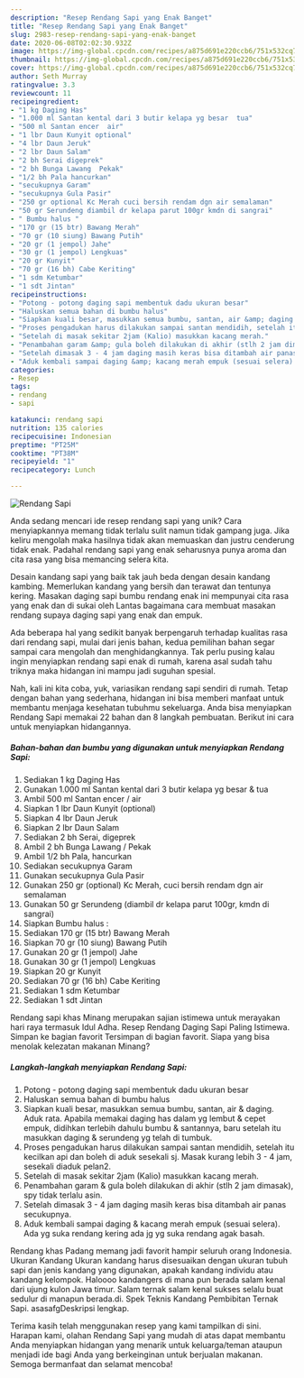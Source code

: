 ```yaml
---
description: "Resep Rendang Sapi yang Enak Banget"
title: "Resep Rendang Sapi yang Enak Banget"
slug: 2983-resep-rendang-sapi-yang-enak-banget
date: 2020-06-08T02:02:30.932Z
image: https://img-global.cpcdn.com/recipes/a875d691e220ccb6/751x532cq70/rendang-sapi-foto-resep-utama.jpg
thumbnail: https://img-global.cpcdn.com/recipes/a875d691e220ccb6/751x532cq70/rendang-sapi-foto-resep-utama.jpg
cover: https://img-global.cpcdn.com/recipes/a875d691e220ccb6/751x532cq70/rendang-sapi-foto-resep-utama.jpg
author: Seth Murray
ratingvalue: 3.3
reviewcount: 11
recipeingredient:
- "1 kg Daging Has"
- "1.000 ml Santan kental dari 3 butir kelapa yg besar  tua"
- "500 ml Santan encer  air"
- "1 lbr Daun Kunyit optional"
- "4 lbr Daun Jeruk"
- "2 lbr Daun Salam"
- "2 bh Serai digeprek"
- "2 bh Bunga Lawang  Pekak"
- "1/2 bh Pala hancurkan"
- "secukupnya Garam"
- "secukupnya Gula Pasir"
- "250 gr optional Kc Merah cuci bersih rendam dgn air semalaman"
- "50 gr Serundeng diambil dr kelapa parut 100gr kmdn di sangrai"
- " Bumbu halus "
- "170 gr (15 btr) Bawang Merah"
- "70 gr (10 siung) Bawang Putih"
- "20 gr (1 jempol) Jahe"
- "30 gr (1 jempol) Lengkuas"
- "20 gr Kunyit"
- "70 gr (16 bh) Cabe Keriting"
- "1 sdm Ketumbar"
- "1 sdt Jintan"
recipeinstructions:
- "Potong - potong daging sapi membentuk dadu ukuran besar"
- "Haluskan semua bahan di bumbu halus"
- "Siapkan kuali besar, masukkan semua bumbu, santan, air &amp; daging. Aduk rata. Apabila memakai daging has dalam yg lembut &amp; cepet empuk, didihkan terlebih dahulu bumbu &amp; santannya, baru setelah itu masukkan daging &amp; serundeng yg telah di tumbuk."
- "Proses pengadukan harus dilakukan sampai santan mendidih, setelah itu kecilkan api dan boleh di aduk sesekali sj. Masak kurang lebih 3 - 4 jam, sesekali diaduk pelan2."
- "Setelah di masak sekitar 2jam (Kalio) masukkan kacang merah."
- "Penambahan garam &amp; gula boleh dilakukan di akhir (stlh 2 jam dimasak), spy tidak terlalu asin."
- "Setelah dimasak 3 - 4 jam daging masih keras bisa ditambah air panas secukupnya."
- "Aduk kembali sampai daging &amp; kacang merah empuk (sesuai selera). Ada yg suka rendang kering ada jg yg suka rendang agak basah."
categories:
- Resep
tags:
- rendang
- sapi

katakunci: rendang sapi 
nutrition: 135 calories
recipecuisine: Indonesian
preptime: "PT25M"
cooktime: "PT38M"
recipeyield: "1"
recipecategory: Lunch

---
```



![Rendang Sapi](https://img-global.cpcdn.com/recipes/a875d691e220ccb6/751x532cq70/rendang-sapi-foto-resep-utama.jpg)

Anda sedang mencari ide resep rendang sapi yang unik? Cara menyiapkannya memang tidak terlalu sulit namun tidak gampang juga. Jika keliru mengolah maka hasilnya tidak akan memuaskan dan justru cenderung tidak enak. Padahal rendang sapi yang enak seharusnya punya aroma dan cita rasa yang bisa memancing selera kita.

Desain kandang sapi yang baik tak jauh beda dengan desain kandang kambing. Memerlukan kandang yang bersih dan terawat dan tentunya kering. Masakan daging sapi bumbu rendang enak ini mempunyai cita rasa yang enak dan di sukai oleh Lantas bagaimana cara membuat masakan rendang supaya daging sapi yang enak dan empuk.

Ada beberapa hal yang sedikit banyak berpengaruh terhadap kualitas rasa dari rendang sapi, mulai dari jenis bahan, kedua pemilihan bahan segar sampai cara mengolah dan menghidangkannya. Tak perlu pusing kalau ingin menyiapkan rendang sapi enak di rumah, karena asal sudah tahu triknya maka hidangan ini mampu jadi suguhan spesial.


Nah, kali ini kita coba, yuk, variasikan rendang sapi sendiri di rumah. Tetap dengan bahan yang sederhana, hidangan ini bisa memberi manfaat untuk membantu menjaga kesehatan tubuhmu sekeluarga. Anda bisa menyiapkan Rendang Sapi memakai 22 bahan dan 8 langkah pembuatan. Berikut ini cara untuk menyiapkan hidangannya.

<!--inarticleads1-->

##### Bahan-bahan dan bumbu yang digunakan untuk menyiapkan Rendang Sapi:

1. Sediakan 1 kg Daging Has
1. Gunakan 1.000 ml Santan kental dari 3 butir kelapa yg besar &amp; tua
1. Ambil 500 ml Santan encer / air
1. Siapkan 1 lbr Daun Kunyit (optional)
1. Siapkan 4 lbr Daun Jeruk
1. Siapkan 2 lbr Daun Salam
1. Sediakan 2 bh Serai, digeprek
1. Ambil 2 bh Bunga Lawang / Pekak
1. Ambil 1/2 bh Pala, hancurkan
1. Sediakan secukupnya Garam
1. Gunakan secukupnya Gula Pasir
1. Gunakan 250 gr (optional) Kc Merah, cuci bersih rendam dgn air semalaman
1. Gunakan 50 gr Serundeng (diambil dr kelapa parut 100gr, kmdn di sangrai)
1. Siapkan  Bumbu halus :
1. Sediakan 170 gr (15 btr) Bawang Merah
1. Siapkan 70 gr (10 siung) Bawang Putih
1. Gunakan 20 gr (1 jempol) Jahe
1. Gunakan 30 gr (1 jempol) Lengkuas
1. Siapkan 20 gr Kunyit
1. Sediakan 70 gr (16 bh) Cabe Keriting
1. Sediakan 1 sdm Ketumbar
1. Sediakan 1 sdt Jintan


Rendang sapi khas Minang merupakan sajian istimewa untuk merayakan hari raya termasuk Idul Adha. Resep Rendang Daging Sapi Paling Istimewa. Simpan ke bagian favorit Tersimpan di bagian favorit. Siapa yang bisa menolak kelezatan makanan Minang? 

<!--inarticleads2-->

##### Langkah-langkah menyiapkan Rendang Sapi:

1. Potong - potong daging sapi membentuk dadu ukuran besar
1. Haluskan semua bahan di bumbu halus
1. Siapkan kuali besar, masukkan semua bumbu, santan, air &amp; daging. Aduk rata. Apabila memakai daging has dalam yg lembut &amp; cepet empuk, didihkan terlebih dahulu bumbu &amp; santannya, baru setelah itu masukkan daging &amp; serundeng yg telah di tumbuk.
1. Proses pengadukan harus dilakukan sampai santan mendidih, setelah itu kecilkan api dan boleh di aduk sesekali sj. Masak kurang lebih 3 - 4 jam, sesekali diaduk pelan2.
1. Setelah di masak sekitar 2jam (Kalio) masukkan kacang merah.
1. Penambahan garam &amp; gula boleh dilakukan di akhir (stlh 2 jam dimasak), spy tidak terlalu asin.
1. Setelah dimasak 3 - 4 jam daging masih keras bisa ditambah air panas secukupnya.
1. Aduk kembali sampai daging &amp; kacang merah empuk (sesuai selera). Ada yg suka rendang kering ada jg yg suka rendang agak basah.


Rendang khas Padang memang jadi favorit hampir seluruh orang Indonesia. Ukuran Kandang Ukuran kandang harus disesuaikan dengan ukuran tubuh sapi dan jenis kandang yang digunakan, apakah kandang individu atau kandang kelompok. Haloooo kandangers di mana pun berada salam kenal dari ujung kulon Jawa timur. Salam ternak salam kenal sukses selalu buat sedulur di manapun berada.di. Spek Teknis Kandang Pembibitan Ternak Sapi. asasafgDeskripsi lengkap. 

Terima kasih telah menggunakan resep yang kami tampilkan di sini. Harapan kami, olahan Rendang Sapi yang mudah di atas dapat membantu Anda menyiapkan hidangan yang menarik untuk keluarga/teman ataupun menjadi ide bagi Anda yang berkeinginan untuk berjualan makanan. Semoga bermanfaat dan selamat mencoba!
